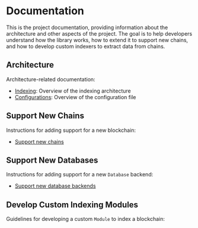 # Documentation

This is the project documentation, providing information about the architecture and
other aspects of the project. The goal is to help developers understand how the library works,
how to extend it to support new chains, and how to develop custom indexers to extract data from chains.

## Architecture

Architecture-related documentation:

* [Indexing](./indexing_architecture.md): Overview of the indexing architecture
* [Configurations](./config_structure.md): Overview of the configuration file


## Support New Chains

Instructions for adding support for a new blockchain:

* [Support new chains](./support_new_chains.md)

## Support New Databases

Instructions for adding support for a new `Database` backend:

* [Support new database backends](./support_new_database.md)

## Develop Custom Indexing Modules

Guidelines for developing a custom `Module` to index a blockchain:

